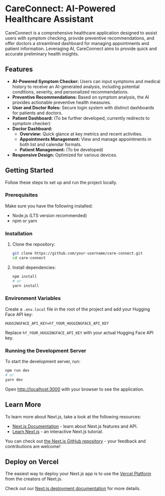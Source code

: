# CareConnect: AI-Powered Healthcare Assistant

CareConnect is a comprehensive healthcare application designed to assist users with symptom checking, provide preventive recommendations, and offer doctors a streamlined dashboard for managing appointments and patient information. Leveraging AI, CareConnect aims to provide quick and accurate preliminary health insights.

## Features

*   **AI-Powered Symptom Checker:** Users can input symptoms and medical history to receive an AI-generated analysis, including potential conditions, severity, and personalized recommendations.
*   **Preventive Recommendations:** Based on symptom analysis, the AI provides actionable preventive health measures.
*   **User and Doctor Roles:** Secure login system with distinct dashboards for patients and doctors.
*   **Patient Dashboard:** (To be further developed, currently redirects to symptom checker)
*   **Doctor Dashboard:**
    *   **Overview:** Quick glance at key metrics and recent activities.
    *   **Appointments Management:** View and manage appointments in both list and calendar formats.
    *   **Patient Management:** (To be developed)
*   **Responsive Design:** Optimized for various devices.

## Getting Started

Follow these steps to set up and run the project locally.

### Prerequisites

Make sure you have the following installed:

*   Node.js (LTS version recommended)
*   npm or yarn

### Installation

1.  Clone the repository:
    ```bash
    git clone https://github.com/your-username/care-connect.git
    cd care-connect
    ```
2.  Install dependencies:
    ```bash
    npm install
    # or
    yarn install
    ```

### Environment Variables

Create a `.env.local` file in the root of the project and add your Hugging Face API key:

```
HUGGINGFACE_API_KEY=hf_YOUR_HUGGINGFACE_API_KEY
```

Replace `hf_YOUR_HUGGINGFACE_API_KEY` with your actual Hugging Face API key.

### Running the Development Server

To start the development server, run:

```bash
npm run dev
# or
yarn dev
```

Open [http://localhost:3000](http://localhost:3000) with your browser to see the application.

## Learn More

To learn more about Next.js, take a look at the following resources:

- [Next.js Documentation](https://nextjs.org/docs) - learn about Next.js features and API.
- [Learn Next.js](https://nextjs.org/learn) - an interactive Next.js tutorial.

You can check out [the Next.js GitHub repository](https://github.com/vercel/next.js) - your feedback and contributions are welcome!

## Deploy on Vercel

The easiest way to deploy your Next.js app is to use the [Vercel Platform](https://vercel.com/new?utm_medium=default-template&filter=next.js&utm_source=create-next-app&utm_campaign=create-next-app-readme) from the creators of Next.js.

Check out our [Next.js deployment documentation](https://nextjs.org/docs/app/building-your-application/deploying) for more details.
